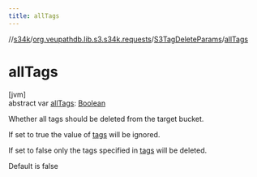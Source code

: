 ```yaml
---
title: allTags
---
```

//[s34k](../../../index.html)/[org.veupathdb.lib.s3.s34k.requests](../index.html)/[S3TagDeleteParams](index.html)/[allTags](all-tags.html)



# allTags



[jvm]\
abstract var [allTags](all-tags.html): [Boolean](https://kotlinlang.org/api/latest/jvm/stdlib/kotlin/-boolean/index.html)



Whether all tags should be deleted from the target bucket.



If set to true the value of [tags](tags.html) will be ignored.



If set to false only the tags specified in [tags](tags.html) will be deleted.



Default is false




